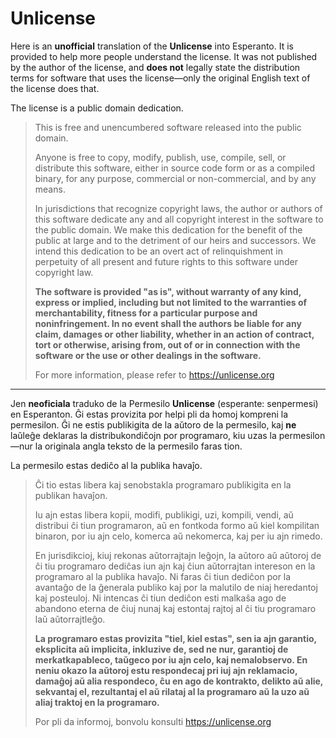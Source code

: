 # Unlicense

Here is an **unofficial** translation of the **Unlicense** into Esperanto. It is provided to help more people understand the license. It was not published by the author of the license, and **does not** legally state the distribution terms for software that uses the license—only the original English text of the license does that.

The license is a public domain dedication.

> This is free and unencumbered software released into the public domain.
>
> Anyone is free to copy, modify, publish, use, compile, sell, or distribute this software, either in source code form or as a compiled binary, for any purpose, commercial or non-commercial, and by any means.
>
> In jurisdictions that recognize copyright laws, the author or authors of this software dedicate any and all copyright interest in the software to the public domain. We make this dedication for the benefit of the public at large and to the detriment of our heirs and successors. We intend this dedication to be an overt act of relinquishment in perpetuity of all present and future rights to this software under copyright law.
>
> **The software is provided "as is", without warranty of any kind, express or implied, including but not limited to the warranties of merchantability, fitness for a particular purpose and noninfringement. In no event shall the authors be liable for any claim, damages or other liability, whether in an action of contract, tort or otherwise, arising from, out of or in connection with the software or the use or other dealings in the software.**
>
> For more information, please refer to <https://unlicense.org>

---

Jen **neoficiala** traduko de la Permesilo **Unlicense** (esperante: senpermesi) en Esperanton. Ĝi estas provizita por helpi pli da homoj kompreni la permesilon. Ĝi ne estis publikigita de la aŭtoro de la permesilo, kaj **ne** laŭleĝe deklaras la distribukondiĉojn por programaro, kiu uzas la permesilon—nur la originala angla teksto de la permesilo faras tion.

La permesilo estas dediĉo al la publika havaĵo.

> Ĉi tio estas libera kaj senobstakla programaro publikigita en la publikan havaĵon.
>
> Iu ajn estas libera kopii, modifi, publikigi, uzi, kompili, vendi, aŭ distribui ĉi tiun programaron, aŭ en fontkoda formo aŭ kiel kompilitan binaron, por iu ajn celo, komerca aŭ nekomerca, kaj per iu ajn rimedo.
>
> En jurisdikcioj, kiuj rekonas aŭtorrajtajn leĝojn, la aŭtoro aŭ aŭtoroj de ĉi tiu programaro dediĉas iun ajn kaj ĉiun aŭtorrajtan intereson en la programaro al la publika havaĵo. Ni faras ĉi tiun dediĉon por la avantaĝo de la ĝenerala publiko kaj por la malutilo de niaj heredantoj kaj posteuloj. Ni intencas ĉi tiun dediĉon esti malkaŝa ago de abandono eterna de ĉiuj nunaj kaj estontaj rajtoj al ĉi tiu programaro laŭ aŭtorrajtleĝo.
>
> **La programaro estas provizita "tiel, kiel estas", sen ia ajn garantio, eksplicita aŭ implicita, inkluzive de, sed ne nur, garantioj de merkatkapableco, taŭgeco por iu ajn celo, kaj nemalobservo. En neniu okazo la aŭtoroj estu respondecaj pri iuj ajn reklamacio, damaĝoj aŭ alia respondeco, ĉu en ago de kontrakto, delikto aŭ alie, sekvantaj el, rezultantaj el aŭ rilataj al la programaro aŭ la uzo aŭ aliaj traktoj en la programaro.**
>
> Por pli da informoj, bonvolu konsulti <https://unlicense.org>
